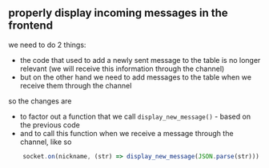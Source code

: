 ## properly display incoming messages in the frontend

we need to do 2 things:

- the code that used to add a newly sent message to the table is no longer relevant (we will receive this information through the channel)
- but on the other hand we need to add messages to the table when we receive them through the channel

so the changes are

- to factor out a function that we call `display_new_message()` - based on the previous code
- and to call this function when we receive a message through the channel, like so

```javascript
    socket.on(nickname, (str) => display_new_message(JSON.parse(str)))
```
